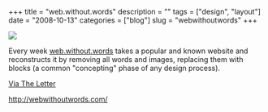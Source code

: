 +++
title = "web.without.words"
description = ""
tags = ["design", "layout"]
date = "2008-10-13"
categories = ["blog"]
slug = "webwithoutwords"
+++



  <div class="notebook-screenshot"><a href="http://webwithoutwords.com/"><img src="//media.konigi.com/bluga/wt48f36c6669700.jpg"/></a></div><p>Every week <a href="http://webwithoutwords.com/">web.without.words</a> takes a popular and known website and reconstructs it by removing all words and images, replacing them with blocks (a common "concepting" phase of any design process).</p>
<p><a href="http://theletter.co.uk/">Via The Letter</a></p>
    
  <a href="http://webwithoutwords.com/">http://webwithoutwords.com/</a>

